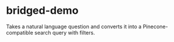 # bridged-demo
Takes a natural language question and converts it into a Pinecone-compatible search query with filters.

